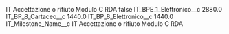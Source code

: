 <?xml version="1.0" encoding="UTF-8"?>
<CustomMetadata xmlns="http://soap.sforce.com/2006/04/metadata" xmlns:xsi="http://www.w3.org/2001/XMLSchema-instance" xmlns:xsd="http://www.w3.org/2001/XMLSchema">
    <label>IT Accettazione o rifiuto Modulo C RDA</label>
    <protected>false</protected>
    <values>
        <field>IT_BPE_1_Elettronico__c</field>
        <value xsi:type="xsd:double">2880.0</value>
    </values>
    <values>
        <field>IT_BP_8_Cartaceo__c</field>
        <value xsi:type="xsd:double">1440.0</value>
    </values>
    <values>
        <field>IT_BP_8_Elettronico__c</field>
        <value xsi:type="xsd:double">1440.0</value>
    </values>
    <values>
        <field>IT_Milestone_Name__c</field>
        <value xsi:type="xsd:string">IT Accettazione o rifiuto Modulo C RDA</value>
    </values>
</CustomMetadata>
